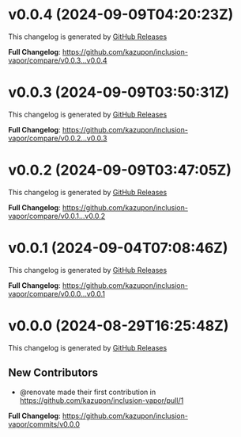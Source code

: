# v0.0.4 (2024-09-09T04:20:23Z)

This changelog is generated by [GitHub Releases](https://github.com/kazupon/inclusion-vapor/releases/tag/v0.0.4)

<!-- Release notes generated using configuration in .github/release.yml at v0.0.4 -->

**Full Changelog**: https://github.com/kazupon/inclusion-vapor/compare/v0.0.3...v0.0.4

# v0.0.3 (2024-09-09T03:50:31Z)

This changelog is generated by [GitHub Releases](https://github.com/kazupon/inclusion-vapor/releases/tag/v0.0.3)

<!-- Release notes generated using configuration in .github/release.yml at v0.0.3 -->

**Full Changelog**: https://github.com/kazupon/inclusion-vapor/compare/v0.0.2...v0.0.3

# v0.0.2 (2024-09-09T03:47:05Z)

This changelog is generated by [GitHub Releases](https://github.com/kazupon/inclusion-vapor/releases/tag/v0.0.2)

<!-- Release notes generated using configuration in .github/release.yml at v0.0.2 -->

**Full Changelog**: https://github.com/kazupon/inclusion-vapor/compare/v0.0.1...v0.0.2

# v0.0.1 (2024-09-04T07:08:46Z)

This changelog is generated by [GitHub Releases](https://github.com/kazupon/inclusion-vapor/releases/tag/v0.0.1)

<!-- Release notes generated using configuration in .github/release.yml at v0.0.1 -->

**Full Changelog**: https://github.com/kazupon/inclusion-vapor/compare/v0.0.0...v0.0.1

# v0.0.0 (2024-08-29T16:25:48Z)

This changelog is generated by [GitHub Releases](https://github.com/kazupon/inclusion-vapor/releases/tag/v0.0.0)

<!-- Release notes generated using configuration in .github/release.yml at v0.0.0 -->

## New Contributors

- @renovate made their first contribution in https://github.com/kazupon/inclusion-vapor/pull/1

**Full Changelog**: https://github.com/kazupon/inclusion-vapor/commits/v0.0.0
